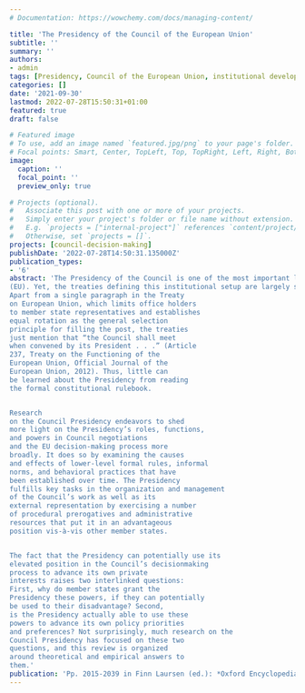 ```yaml
---
# Documentation: https://wowchemy.com/docs/managing-content/

title: 'The Presidency of the Council of the European Union'
subtitle: ''
summary: ''
authors:
- admin
tags: [Presidency, Council of the European Union, institutional development, delegation, multilateral negotiations, agenda-setting, bargaining brokerage, scheduling power, proposal-making power, principal-agent theory, European Union politics]
categories: []
date: '2021-09-30'
lastmod: 2022-07-28T15:50:31+01:00
featured: true
draft: false

# Featured image
# To use, add an image named `featured.jpg/png` to your page's folder.
# Focal points: Smart, Center, TopLeft, Top, TopRight, Left, Right, BottomLeft, Bottom, BottomRight.
image:
  caption: ''
  focal_point: ''
  preview_only: true

# Projects (optional).
#   Associate this post with one or more of your projects.
#   Simply enter your project's folder or file name without extension.
#   E.g. `projects = ["internal-project"]` references `content/project/deep-learning/index.md`.
#   Otherwise, set `projects = []`.
projects: [council-decision-making]
publishDate: '2022-07-28T14:50:31.135000Z'
publication_types:
- '6'
abstract: 'The Presidency of the Council is one of the most important leadership positions in the institutional setup of the European Union
(EU). Yet, the treaties defining this institutional setup are largely silent on the Presidency’s powers, roles, and functions.
Apart from a single paragraph in the Treaty
on European Union, which limits office holders
to member state representatives and establishes
equal rotation as the general selection
principle for filling the post, the treaties
just mention that “the Council shall meet
when convened by its President . . .” (Article
237, Treaty on the Functioning of the
European Union, Official Journal of the
European Union, 2012). Thus, little can
be learned about the Presidency from reading
the formal constitutional rulebook. 


Research
on the Council Presidency endeavors to shed
more light on the Presidency’s roles, functions,
and powers in Council negotiations
and the EU decision-making process more
broadly. It does so by examining the causes
and effects of lower-level formal rules, informal
norms, and behavioral practices that have
been established over time. The Presidency
fulfills key tasks in the organization and management
of the Council’s work as well as its
external representation by exercising a number
of procedural prerogatives and administrative
resources that put it in an advantageous
position vis-à-vis other member states. 


The fact that the Presidency can potentially use its
elevated position in the Council’s decisionmaking
process to advance its own private
interests raises two interlinked questions:
First, why do member states grant the
Presidency these powers, if they can potentially
be used to their disadvantage? Second,
is the Presidency actually able to use these
powers to advance its own policy priorities
and preferences? Not surprisingly, much research on the
Council Presidency has focused on these two
questions, and this review is organized
around theoretical and empirical answers to
them.'
publication: 'Pp. 2015-2039 in Finn Laursen (ed.): *Oxford Encyclopedia of European Union Politics*. Oxford: Oxford University Press'
---
```

